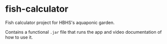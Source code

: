 # fish-calculator
Fish calculator project for HBHS's aquaponic garden.

Contains a functional `.jar` file that runs the app and video documentation of how to use it.
